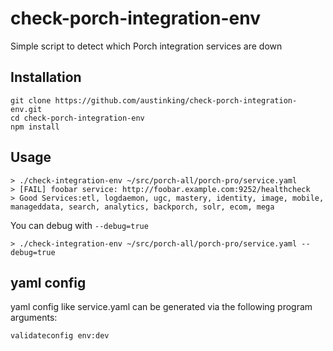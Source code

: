 # check-porch-integration-env

Simple script to detect which Porch integration services are down

## Installation

    git clone https://github.com/austinking/check-porch-integration-env.git
    cd check-porch-integration-env
    npm install

## Usage

    > ./check-integration-env ~/src/porch-all/porch-pro/service.yaml
    > [FAIL] foobar service: http://foobar.example.com:9252/healthcheck
    > Good Services:etl, logdaemon, ugc, mastery, identity, image, mobile, manageddata, search, analytics, backporch, solr, ecom, mega

You can debug with `--debug=true`

    > ./check-integration-env ~/src/porch-all/porch-pro/service.yaml --debug=true

## yaml config

yaml config like service.yaml can be generated via the following program arguments:

    validateconfig env:dev